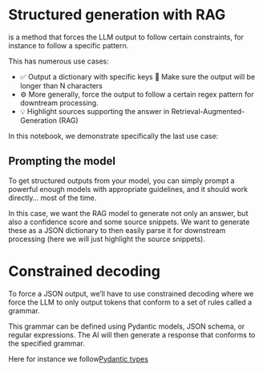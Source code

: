 # Structured generation with RAG
is a method that forces the LLM output to follow certain constraints, for instance to follow a specific pattern.

This has numerous use cases:

- ✅ Output a dictionary with specific keys
📏 Make sure the output will be longer than N characters
- ⚙️ More generally, force the output to follow a certain regex pattern for downtream processing.
- 💡 Highlight sources supporting the answer in Retrieval-Augmented-Generation (RAG)

In this notebook, we demonstrate specifically the last use case:

## Prompting the model
To get structured outputs from your model, you can simply prompt a powerful enough models with appropriate guidelines, and it should work directly… most of the time.

In this case, we want the RAG model to generate not only an answer, but also a confidence score and some source snippets. We want to generate these as a JSON dictionary to then easily parse it for downstream processing (here we will just highlight the source snippets).


# Constrained decoding
To force a JSON output, we’ll have to use constrained decoding where we force the LLM to only output tokens that conform to a set of rules called a grammar.

This grammar can be defined using Pydantic models, JSON schema, or regular expressions. The AI will then generate a response that conforms to the specified grammar.

Here for instance we follow[Pydantic types](https://docs.pydantic.dev/latest/api/types/)

